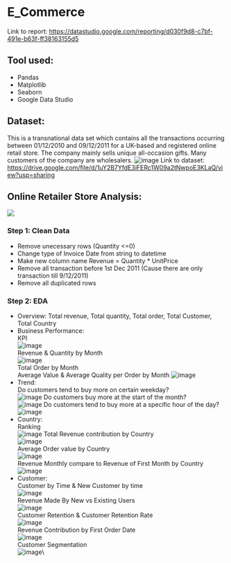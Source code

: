 # E_Commerce 
Link to report: https://datastudio.google.com/reporting/d030f9d8-c7bf-491e-b63f-ff38163155d5
## Tool used:
- Pandas
- Matplotlib
- Seaborn
- Google Data Studio
## Dataset:
This is a transnational data set which contains all the transactions occurring between 01/12/2010 and 09/12/2011 for a UK-based and registered online retail store. The company mainly sells unique all-occasion gifts. Many customers of the company are wholesalers.
![image](https://user-images.githubusercontent.com/56812443/142798049-c246a1e0-6794-4b84-8f13-3bb61621808b.png)
Link to dataset:
https://drive.google.com/file/d/1uY2B7YfdE3iFERc1W09a2tNwpoE3KLaQ/view?usp=sharing
## Online Retailer Store Analysis:
![](https://maas.vn/wp-content/uploads/2021/04/How-to-Perform-Content-Analysis-1.jpg)
### Step 1: Clean Data
- Remove unecessary rows (Quantity <=0)
- Change type of Invoice Date from string to datetime
- Make new column name Revenue = Quantity * UnitPrice
- Remove all transaction before 1st Dec 2011 (Cause there are only transaction till 9/12/2011)
- Remove all duplicated rows 
### Step 2: EDA
- Overview: Total revenue, Total quantity, Total order, Total Customer, Total Country
- Business Performance:\
KPI\
![image](https://user-images.githubusercontent.com/56812443/142840974-1d4a6876-85f5-44d9-8d3a-7fa34c6f0610.png)\
Revenue & Quantity by Month\
![image](https://user-images.githubusercontent.com/56812443/142840850-0c5077f2-0cb7-4b62-bcec-8ba0f23cae07.png)\
Total Order by Month\
Average Value & Average Quality per Order by Month
![image](https://user-images.githubusercontent.com/56812443/142875372-6cd5abf6-1396-4462-9279-f56567e82549.png)
- Trend:\
Do customers tend to buy more on certain weekday?\
![image](https://user-images.githubusercontent.com/56812443/142876755-55fc6056-3c97-4b1d-b243-c4b450d2e794.png)
Do customers buy more at the start of the month?\
![image](https://user-images.githubusercontent.com/56812443/142875785-066e1d27-8609-42ad-8bfd-bde544f43d24.png)
Do customers tend to buy more at a specific hour of the day?\
![image](https://user-images.githubusercontent.com/56812443/142876861-6b96ec84-cec9-4db2-b9ef-075989b6c141.png)
- Country:\
Ranking\
![image](https://user-images.githubusercontent.com/56812443/142877046-0046ec9b-50c5-4d79-9df0-63e3719511e2.png)
Total Revenue contribution by Country\
![image](https://user-images.githubusercontent.com/56812443/142877098-3dfbbb05-e4c4-4ddb-b582-5f3b030898a8.png)\
Average Order value by Country\
![image](https://user-images.githubusercontent.com/56812443/142877122-a22f064e-337d-48f9-abf7-6789a5fe0648.png)\
Revenue Monthly compare to Revenue of First Month by Country\
![image](https://user-images.githubusercontent.com/56812443/142877243-7f700e66-da1a-4e23-8e90-dacff9d4f1d7.png)
- Customer:\
Customer by Time & New Customer by time\
![image](https://user-images.githubusercontent.com/56812443/142877938-9e00bb3c-e20f-4b2a-8d2d-5a1d8545ca83.png)\
Revenue Made By New vs Existing Users\
![image](https://user-images.githubusercontent.com/56812443/142878003-96434b63-19e8-4e5f-8e02-eee4361f19d8.png)\
Customer Retention & Customer Retention Rate\
![image](https://user-images.githubusercontent.com/56812443/142878061-a8cc0b73-6bef-419c-86d2-0ce7a8b9842a.png)\
Revenue Contribution by First Order Date\
![image](https://user-images.githubusercontent.com/56812443/142878148-9dbe6b3b-729e-45eb-8a86-9dc1c53c94fc.png)\
Customer Segmentation\
![image](https://user-images.githubusercontent.com/56812443/142878213-9c88e634-c39a-462b-9c7a-18fe929e11ec.png)\

